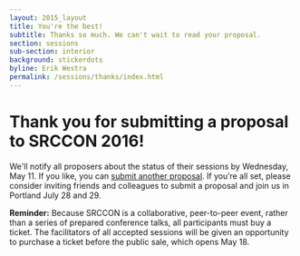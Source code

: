 ```yaml
---
layout: 2015_layout
title: You're the best!
subtitle: Thanks so much. We can't wait to read your proposal.
section: sessions
sub-section: interior
background: stickerdots
byline: Erik Westra
permalink: /sessions/thanks/index.html
---
```

<h1>Thank you for submitting a proposal to SRCCON 2016!</h1>

We'll notify all proposers about the status of their sessions by Wednesday, May 11. If you like, you can [submit another proposal](/sessions/pitch). If you’re all set, please consider inviting friends and colleagues to submit a proposal and join us in Portland July 28 and 29.

**Reminder:** Because SRCCON is a collaborative, peer-to-peer event, rather than a series of prepared conference talks, all participants must buy a ticket. The facilitators of all accepted sessions will be given an opportunity to purchase a ticket before the public sale, which opens May 18.
